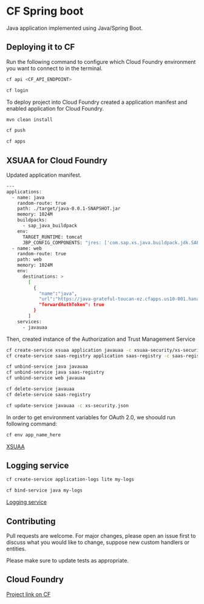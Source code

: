 # CF Spring boot

Java application implemented using Java/Spring Boot.

## Deploying it to CF

Run the following command to configure which Cloud Foundry environment you want to connect to in the terminal.

```bash
cf api <CF_API_ENDPOINT>

cf login
```

To deploy project into Cloud Foundry created a application manifest and enabled application for Cloud Foundry.

```bash
mvn clean install

cf push

cf apps
```

## XSUAA for Cloud Foundry

Updated application manifest.

```bash
---
applications:
  - name: java
    random-route: true
    path: ./target/java-0.0.1-SNAPSHOT.jar
    memory: 1024M
    buildpacks:
      - sap_java_buildpack
    env:
      TARGET_RUNTIME: tomcat
      JBP_CONFIG_COMPONENTS: "jres: ['com.sap.xs.java.buildpack.jdk.SAPMachineJDK']"
  - name: web
    random-route: true
    path: web
    memory: 1024M
    env:
      destinations: >
        [
          {
            "name":"java",
            "url":"https://java-grateful-toucan-ez.cfapps.us10-001.hana.ondemand.com/",
            "forwardAuthToken": true
          }
        ]
    services:
      - javauaa
```

Then, created instance of the Authorization and Trust Management Service

```bash
cf create-service xsuaa application javauaa -c xsuaa-security/xs-security.json
cf create-service saas-registry application saas-registry -c saas-registry/config.json

cf unbind-service java javauaa
cf unbind-service java saas-registry
cf unbind-service web javauaa

cf delete-service javauaa
cf delete-service saas-registry   

cf update-service javauaa -c xs-security.json
```

In order to get environment variables for OAuth 2.0, we shoould run following command:

```bash
cf env app_name_here
```
[XSUAA](https://help.sap.com/docs/btp/sap-business-technology-platform/set-up-your-application-for-multitenancy)

## Logging service

```bash
cf create-service application-logs lite my-logs

cf bind-service java my-logs
```
[Logging service](https://help.sap.com/docs/application-logging-service/sap-application-logging-service/sap-application-logging-service-for-cloud-foundry-environment)

## Contributing

Pull requests are welcome. For major changes, please open an issue first
to discuss what you would like to change, suppose new custom handlers or entities.

Please make sure to update tests as appropriate.

## Cloud Foundry

[Project link on CF](https://web-generous-crane-ut.cfapps.us10-001.hana.ondemand.com)
